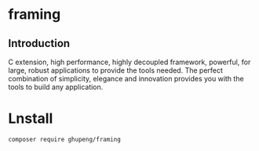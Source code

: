 # framing

## Introduction
C extension, high performance, highly decoupled framework, powerful, for large, robust applications to provide the tools needed. The perfect combination of simplicity, elegance and innovation provides you with the tools to build any application.

# Lnstall
```
composer require ghupeng/framing
```
